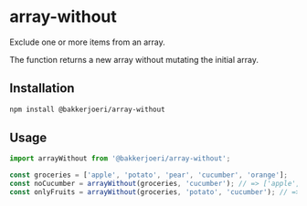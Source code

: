 # array-without

Exclude one or more items from an array.

The function returns a new array without mutating the initial array.

## Installation

```sh
npm install @bakkerjoeri/array-without
```

## Usage

```js
import arrayWithout from '@bakkerjoeri/array-without';

const groceries = ['apple', 'potato', 'pear', 'cucumber', 'orange'];
const noCucumber = arrayWithout(groceries, 'cucumber'); // => ['apple', 'potato', 'pear', 'orange']
const onlyFruits = arrayWithout(groceries, 'potato', 'cucumber'); // => ['apple', 'pear', 'orange']
```

